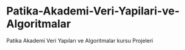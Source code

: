 # Patika-Akademi-Veri-Yapilari-ve-Algoritmalar

Patika Akademi Veri Yapıları ve Algoritmalar kursu Projeleri
